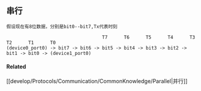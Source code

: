 ## 串行
	假设现在有8位数据，分别是bit0--bit7,Tx代表时刻

                                       T7      T6      T5      T4      T3      T2      T1      T0
    (device0_port0) -> bit7 -> bit6 -> bit5 -> bit4 -> bit3 -> bit2 -> bit1 -> bit0 -> (device1_port0)


#### Related
[[develop/Protocols/Communication/CommonKnowledge/Parallel|并行]]
